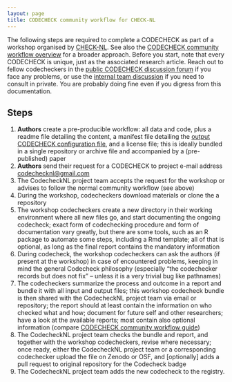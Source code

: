 ```yaml
---
layout: page
title: CODECHECK community workflow for CHECK-NL
---
```


The following steps are required to complete a CODECHECK as part of a workshop organised by [CHECK-NL](/nl/).
See also the [CODECHECK community workflow overview](/guide/community-workflow-overview) for a broader approach.
Before you start, note that every CODECHECK is unique, just as the associated research article.
Reach out to fellow codecheckers in the [public CODECHECK discussion forum](https://github.com/codecheckers/discussion/issues) if you face any problems, or use the [internal team discussion](https://github.com/orgs/codecheckers/teams/codecheckers) if you need to consult in private.
You are probably doing fine even if you digress from this documentation.

## Steps

1. **Authors** create a pre-producible workflow: all data and code, plus a readme file detailing the content, a manifest file detailing the [output CODECHECK configuration file](/spec/config/1.0/), and a license file; this is ideally bundled in a single repository or archive file and accompanied by a (pre-published) paper
1. **Authors** send their request for a CODECHECK to project e-mail address [codechecknl@gmail.com](mailto:codechecknl@gmail.com)
1. The CodecheckNL project team accepts the request for the workshop or advises to follow the normal community workflow (see above)
1. During the workshop, codecheckers download materials or clone the a repository
1. The workshop codecheckers create a new directory in their working environment where all new files go, and start documenting the ongoing codecheck; exact form of codechecking procedure and form of documentation vary greatly, but there are some tools, such as an R package to automate some steps, including a Rmd template; all of that is optional, as long as the final report contains the mandatory information
1. During codecheck, the workshop codecheckers can ask the authors (if present at the workshop) in case of encountered problems, keeping in mind the general Codecheck philosophy (especially “the codechecker records but does not fix” – unless it is a very trivial bug like pathnames)
1. The codecheckers summarize the process and outcome in a report and bundle it with all input and output files; this workshop codecheck bundle is then shared with the CodecheckNL project team via email or repository;  the report should at least contain the information on who checked what and how; document for future self and other researchers; have a look at the available reports; most contain also optional information (compare [CODECHECK community workflow guide](/guide/community-workflow-overview))
1. The CodecheckNL project team checks the bundle and report, and together with the workshop codecheckers, revise where necessary; once ready, either the CodecheckNL project team or a corresponding codechecker upload the file on Zenodo or OSF, and [optionally] adds a pull request to original repository for the Codecheck badge
1. The CodecheckNL project team adds the new codecheck to the registry.
